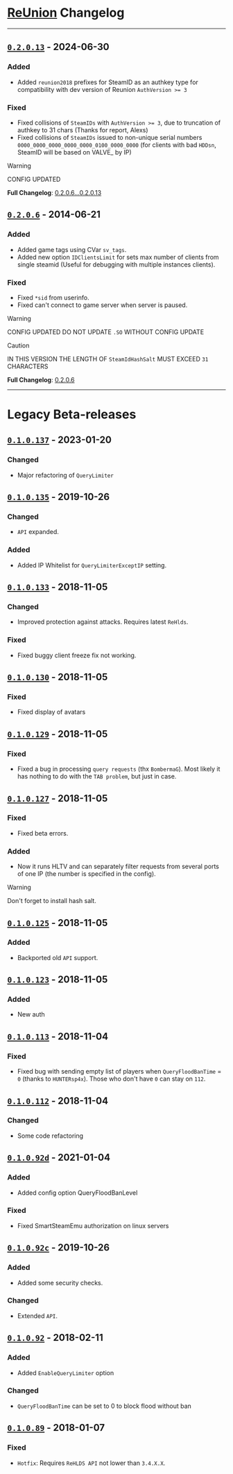 # [ReUnion](https://github.com/rehlds/reUnion) Changelog

---

## [`0.2.0.13`](https://github.com/rehlds/ReUnion/releases/tag/0.2.0.13) - 2024-06-30

### Added
- Added `reunion2018` prefixes for SteamID as an authkey type for compatibility with dev version of Reunion `AuthVersion >= 3`

### Fixed
* Fixed collisions of `SteamIDs` with `AuthVersion >= 3`, due to truncation of authkey to 31 chars (Thanks for report, Alexs)
* Fixed collisions of `SteamIDs` issued to non-unique serial numbers `0000_0000_0000_0000_0000_0100_0000_0000`
  (for clients with bad `HDDsn`, SteamID will be based on VALVE_ by IP)

> [!WARNING]
> CONFIG UPDATED

**Full Changelog**: [0.2.0.6...0.2.0.13](https://github.com/rehlds/ReUnion/compare/0.2.0.6...0.2.0.13)

## [`0.2.0.6`](https://github.com/rehlds/ReUnion/releases/tag/0.2.0.6) - 2014-06-21

### Added
- Added game tags using CVar `sv_tags`.
- Added new option `IDClientsLimit` for sets max number of clients from single steamid (Useful for debugging with multiple instances clients).

### Fixed
- Fixed `*sid` from userinfo.
- Fixed can't connect to game server when server is paused.

> [!WARNING]
> CONFIG UPDATED
> DO NOT UPDATE `.SO` WITHOUT CONFIG UPDATE

> [!CAUTION]
> IN THIS VERSION THE LENGTH OF `SteamIdHashSalt` MUST EXCEED `31` CHARACTERS

**Full Changelog**: [0.2.0.6](https://github.com/rehlds/ReUnion/compare/legacy-archive...0.2.0.6)

---

# Legacy Beta-releases

## [`0.1.0.137`](https://github.com/rehlds/ReUnion/releases/tag/legacy-archive) - 2023-01-20

### Changed
- Major refactoring of `QueryLimiter`

## [`0.1.0.135`](https://github.com/rehlds/ReUnion/releases/tag/legacy-archive) - 2019-10-26

### Changed
- `API` expanded.

### Added
- Added IP Whitelist for `QueryLimiterExceptIP` setting.

## [`0.1.0.133`](https://github.com/rehlds/ReUnion/releases/tag/legacy-archive) - 2018-11-05

### Changed
- Improved protection against attacks. Requires latest `ReHlds`.

### Fixed
- Fixed buggy client freeze fix not working.

## [`0.1.0.130`](https://github.com/rehlds/ReUnion/releases/tag/legacy-archive) - 2018-11-05

### Fixed
- Fixed display of avatars

## [`0.1.0.129`](https://github.com/rehlds/ReUnion/releases/tag/legacy-archive) - 2018-11-05

### Fixed
- Fixed a bug in processing `query requests` (thx `BombermaG`). Most likely it has nothing to do with the `TAB problem`, but just in case.

## [`0.1.0.127`](https://github.com/rehlds/ReUnion/releases/tag/legacy-archive) - 2018-11-05

### Fixed
- Fixed beta errors.

### Added
- Now it runs HLTV and can separately filter requests from several ports of one IP (the number is specified in the config).

> [!WARNING]
> Don't forget to install hash salt.

## [`0.1.0.125`](https://github.com/rehlds/ReUnion/releases/tag/legacy-archive) - 2018-11-05

### Added
- Backported old `API` support.

## [`0.1.0.123`](https://github.com/rehlds/ReUnion/releases/tag/legacy-archive) - 2018-11-05

### Added
- New auth

## [`0.1.0.113`](https://github.com/rehlds/ReUnion/releases/tag/legacy-archive) - 2018-11-04

### Fixed
- Fixed bug with sending empty list of players when `QueryFloodBanTime` = `0` (thanks to `HUNTERsp4x`). Those who don't have `0` can stay on `112`.

## [`0.1.0.112`](https://github.com/rehlds/ReUnion/releases/tag/legacy-archive) - 2018-11-04

### Changed
- Some code refactoring

## [`0.1.0.92d`](https://github.com/rehlds/ReUnion/releases/tag/legacy-archive) - 2021-01-04

### Added
- Added config option QueryFloodBanLevel

### Fixed
- Fixed SmartSteamEmu authorization on linux servers

## [`0.1.0.92c`](https://github.com/rehlds/ReUnion/releases/tag/legacy-archive) - 2019-10-26

### Added
- Added some security checks.

### Changed
- Extended `API`.

## [`0.1.0.92`](https://github.com/rehlds/ReUnion/releases/tag/legacy-archive) - 2018-02-11

### Added
- Added `EnableQueryLimiter` option

### Changed
- `QueryFloodBanTime` can be set to 0 to block flood without ban

## [`0.1.0.89`](https://github.com/rehlds/ReUnion/releases/tag/legacy-archive) - 2018-01-07

### Fixed
- `Hotfix`: Requires `ReHLDS API` not lower than `3.4.X.X`.
